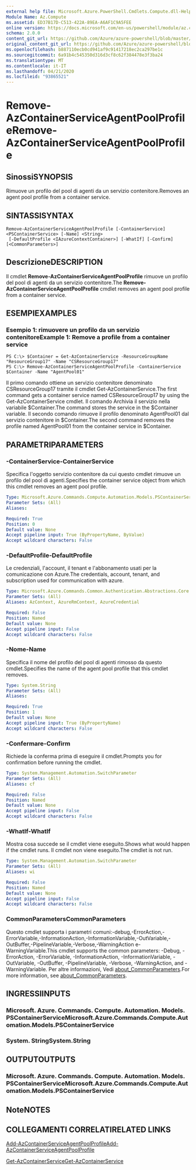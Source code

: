 ```yaml
---
external help file: Microsoft.Azure.PowerShell.Cmdlets.Compute.dll-Help.xml
Module Name: Az.Compute
ms.assetid: ED37B17D-C513-422A-89EA-A6AF1C9A5FEE
online version: https://docs.microsoft.com/en-us/powershell/module/az.compute/remove-azcontainerserviceagentpoolprofile
schema: 2.0.0
content_git_url: https://github.com/Azure/azure-powershell/blob/master/src/Compute/Compute/help/Remove-AzContainerServiceAgentPoolProfile.md
original_content_git_url: https://github.com/Azure/azure-powershell/blob/master/src/Compute/Compute/help/Remove-AzContainerServiceAgentPoolProfile.md
ms.openlocfilehash: b887110ecb0cd941af9c91417218ec2ca297be1c
ms.sourcegitcommit: 6a91b4c545350d316d3cf8c62f384478e3f3ba24
ms.translationtype: MT
ms.contentlocale: it-IT
ms.lasthandoff: 04/21/2020
ms.locfileid: "93865521"
---
```

# <span data-ttu-id="66d61-101">Remove-AzContainerServiceAgentPoolProfile</span><span class="sxs-lookup"><span data-stu-id="66d61-101">Remove-AzContainerServiceAgentPoolProfile</span></span>

## <span data-ttu-id="66d61-102">Sinossi</span><span class="sxs-lookup"><span data-stu-id="66d61-102">SYNOPSIS</span></span>
<span data-ttu-id="66d61-103">Rimuove un profilo del pool di agenti da un servizio contenitore.</span><span class="sxs-lookup"><span data-stu-id="66d61-103">Removes an agent pool profile from a container service.</span></span>

## <span data-ttu-id="66d61-104">SINTASSI</span><span class="sxs-lookup"><span data-stu-id="66d61-104">SYNTAX</span></span>

```
Remove-AzContainerServiceAgentPoolProfile [-ContainerService] <PSContainerService> [-Name] <String>
 [-DefaultProfile <IAzureContextContainer>] [-WhatIf] [-Confirm] [<CommonParameters>]
```

## <span data-ttu-id="66d61-105">Descrizione</span><span class="sxs-lookup"><span data-stu-id="66d61-105">DESCRIPTION</span></span>
<span data-ttu-id="66d61-106">Il cmdlet **Remove-AzContainerServiceAgentPoolProfile** rimuove un profilo del pool di agenti da un servizio contenitore.</span><span class="sxs-lookup"><span data-stu-id="66d61-106">The **Remove-AzContainerServiceAgentPoolProfile** cmdlet removes an agent pool profile from a container service.</span></span>

## <span data-ttu-id="66d61-107">ESEMPI</span><span class="sxs-lookup"><span data-stu-id="66d61-107">EXAMPLES</span></span>

### <span data-ttu-id="66d61-108">Esempio 1: rimuovere un profilo da un servizio contenitore</span><span class="sxs-lookup"><span data-stu-id="66d61-108">Example 1: Remove a profile from a container service</span></span>
```
PS C:\> $Container = Get-AzContainerService -ResourceGroupName "ResourceGroup17" -Name "CSResourceGroup17" 
PS C:\> Remove-AzContainerServiceAgentPoolProfile -ContainerService $Container -Name "AgentPool01"
```

<span data-ttu-id="66d61-109">Il primo comando ottiene un servizio contenitore denominato CSResourceGroup17 tramite il cmdlet Get-AzContainerService.</span><span class="sxs-lookup"><span data-stu-id="66d61-109">The first command gets a container service named CSResourceGroup17 by using the Get-AzContainerService cmdlet.</span></span>
<span data-ttu-id="66d61-110">Il comando Archivia il servizio nella variabile $Container.</span><span class="sxs-lookup"><span data-stu-id="66d61-110">The command stores the service in the $Container variable.</span></span>
<span data-ttu-id="66d61-111">Il secondo comando rimuove il profilo denominato AgentPool01 dal servizio contenitore in $Container.</span><span class="sxs-lookup"><span data-stu-id="66d61-111">The second command removes the profile named AgentPool01 from the container service in $Container.</span></span>

## <span data-ttu-id="66d61-112">PARAMETRI</span><span class="sxs-lookup"><span data-stu-id="66d61-112">PARAMETERS</span></span>

### <span data-ttu-id="66d61-113">-ContainerService</span><span class="sxs-lookup"><span data-stu-id="66d61-113">-ContainerService</span></span>
<span data-ttu-id="66d61-114">Specifica l'oggetto servizio contenitore da cui questo cmdlet rimuove un profilo del pool di agenti.</span><span class="sxs-lookup"><span data-stu-id="66d61-114">Specifies the container service object from which this cmdlet removes an agent pool profile.</span></span>

```yaml
Type: Microsoft.Azure.Commands.Compute.Automation.Models.PSContainerService
Parameter Sets: (All)
Aliases:

Required: True
Position: 0
Default value: None
Accept pipeline input: True (ByPropertyName, ByValue)
Accept wildcard characters: False
```

### <span data-ttu-id="66d61-115">-DefaultProfile</span><span class="sxs-lookup"><span data-stu-id="66d61-115">-DefaultProfile</span></span>
<span data-ttu-id="66d61-116">Le credenziali, l'account, il tenant e l'abbonamento usati per la comunicazione con Azure.</span><span class="sxs-lookup"><span data-stu-id="66d61-116">The credentials, account, tenant, and subscription used for communication with azure.</span></span>

```yaml
Type: Microsoft.Azure.Commands.Common.Authentication.Abstractions.Core.IAzureContextContainer
Parameter Sets: (All)
Aliases: AzContext, AzureRmContext, AzureCredential

Required: False
Position: Named
Default value: None
Accept pipeline input: False
Accept wildcard characters: False
```

### <span data-ttu-id="66d61-117">-Nome</span><span class="sxs-lookup"><span data-stu-id="66d61-117">-Name</span></span>
<span data-ttu-id="66d61-118">Specifica il nome del profilo del pool di agenti rimosso da questo cmdlet.</span><span class="sxs-lookup"><span data-stu-id="66d61-118">Specifies the name of the agent pool profile that this cmdlet removes.</span></span>

```yaml
Type: System.String
Parameter Sets: (All)
Aliases:

Required: True
Position: 1
Default value: None
Accept pipeline input: True (ByPropertyName)
Accept wildcard characters: False
```

### <span data-ttu-id="66d61-119">-Confermare</span><span class="sxs-lookup"><span data-stu-id="66d61-119">-Confirm</span></span>
<span data-ttu-id="66d61-120">Richiede la conferma prima di eseguire il cmdlet.</span><span class="sxs-lookup"><span data-stu-id="66d61-120">Prompts you for confirmation before running the cmdlet.</span></span>

```yaml
Type: System.Management.Automation.SwitchParameter
Parameter Sets: (All)
Aliases: cf

Required: False
Position: Named
Default value: None
Accept pipeline input: False
Accept wildcard characters: False
```

### <span data-ttu-id="66d61-121">-WhatIf</span><span class="sxs-lookup"><span data-stu-id="66d61-121">-WhatIf</span></span>
<span data-ttu-id="66d61-122">Mostra cosa succede se il cmdlet viene eseguito.</span><span class="sxs-lookup"><span data-stu-id="66d61-122">Shows what would happen if the cmdlet runs.</span></span> <span data-ttu-id="66d61-123">Il cmdlet non viene eseguito.</span><span class="sxs-lookup"><span data-stu-id="66d61-123">The cmdlet is not run.</span></span>

```yaml
Type: System.Management.Automation.SwitchParameter
Parameter Sets: (All)
Aliases: wi

Required: False
Position: Named
Default value: None
Accept pipeline input: False
Accept wildcard characters: False
```

### <span data-ttu-id="66d61-124">CommonParameters</span><span class="sxs-lookup"><span data-stu-id="66d61-124">CommonParameters</span></span>
<span data-ttu-id="66d61-125">Questo cmdlet supporta i parametri comuni:-debug,-ErrorAction,-ErrorVariable,-InformationAction,-InformationVariable,-OutVariable,-OutBuffer,-PipelineVariable,-Verbose,-WarningAction e-WarningVariable.</span><span class="sxs-lookup"><span data-stu-id="66d61-125">This cmdlet supports the common parameters: -Debug, -ErrorAction, -ErrorVariable, -InformationAction, -InformationVariable, -OutVariable, -OutBuffer, -PipelineVariable, -Verbose, -WarningAction, and -WarningVariable.</span></span> <span data-ttu-id="66d61-126">Per altre informazioni, Vedi [about_CommonParameters](http://go.microsoft.com/fwlink/?LinkID=113216).</span><span class="sxs-lookup"><span data-stu-id="66d61-126">For more information, see [about_CommonParameters](http://go.microsoft.com/fwlink/?LinkID=113216).</span></span>

## <span data-ttu-id="66d61-127">INGRESSI</span><span class="sxs-lookup"><span data-stu-id="66d61-127">INPUTS</span></span>

### <span data-ttu-id="66d61-128">Microsoft. Azure. Commands. Compute. Automation. Models. PSContainerService</span><span class="sxs-lookup"><span data-stu-id="66d61-128">Microsoft.Azure.Commands.Compute.Automation.Models.PSContainerService</span></span>

### <span data-ttu-id="66d61-129">System. String</span><span class="sxs-lookup"><span data-stu-id="66d61-129">System.String</span></span>

## <span data-ttu-id="66d61-130">OUTPUT</span><span class="sxs-lookup"><span data-stu-id="66d61-130">OUTPUTS</span></span>

### <span data-ttu-id="66d61-131">Microsoft. Azure. Commands. Compute. Automation. Models. PSContainerService</span><span class="sxs-lookup"><span data-stu-id="66d61-131">Microsoft.Azure.Commands.Compute.Automation.Models.PSContainerService</span></span>

## <span data-ttu-id="66d61-132">Note</span><span class="sxs-lookup"><span data-stu-id="66d61-132">NOTES</span></span>

## <span data-ttu-id="66d61-133">COLLEGAMENTI CORRELATI</span><span class="sxs-lookup"><span data-stu-id="66d61-133">RELATED LINKS</span></span>

[<span data-ttu-id="66d61-134">Add-AzContainerServiceAgentPoolProfile</span><span class="sxs-lookup"><span data-stu-id="66d61-134">Add-AzContainerServiceAgentPoolProfile</span></span>](./Add-AzContainerServiceAgentPoolProfile.md)

[<span data-ttu-id="66d61-135">Get-AzContainerService</span><span class="sxs-lookup"><span data-stu-id="66d61-135">Get-AzContainerService</span></span>](./Get-AzContainerService.md)


